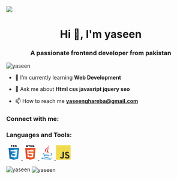 <img src="https://fiverr-res.cloudinary.com/images/q_auto,f_auto/gigs/331417334/original/c05caa07a9d1cb6e22ea424f17fea83d109e74d5/be-your-frontend-web-developer-using-react-html-css-bootstrap-javascript.jpg" width="500px">
<h1 align="center">Hi 👋, I'm yaseen</h1>
<h3 align="center">A passionate frontend developer from pakistan</h3>

<p align="left"> <img src="https://komarev.com/ghpvc/?username=yaseen&label=Profile%20views&color=0e75b6&style=flat" alt="yaseen" /> </p>

- 🌱 I’m currently learning **Web Development**

- 💬 Ask me about **Html css javasript jquery seo**

- 📫 How to reach me **yaseenghareba@gmail.com**

<h3 align="left">Connect with me:</h3>
<p align="left">
</p>

<h3 align="left">Languages and Tools:</h3>
<p align="left"> <a href="https://www.w3schools.com/css/" target="_blank" rel="noreferrer"> <img src="https://raw.githubusercontent.com/devicons/devicon/master/icons/css3/css3-original-wordmark.svg" alt="css3" width="40" height="40"/> </a> <a href="https://www.w3.org/html/" target="_blank" rel="noreferrer"> <img src="https://raw.githubusercontent.com/devicons/devicon/master/icons/html5/html5-original-wordmark.svg" alt="html5" width="40" height="40"/> </a> <a href="https://www.java.com" target="_blank" rel="noreferrer"> <img src="https://raw.githubusercontent.com/devicons/devicon/master/icons/java/java-original.svg" alt="java" width="40" height="40"/> </a> <a href="https://developer.mozilla.org/en-US/docs/Web/JavaScript" target="_blank" rel="noreferrer"> <img src="https://raw.githubusercontent.com/devicons/devicon/master/icons/javascript/javascript-original.svg" alt="javascript" width="40" height="40"/> </a> </p>

<p><img align="left" src="https://github-readme-stats.vercel.app/api/top-langs?username=yaseen&show_icons=true&locale=en&layout=compact" alt="yaseen" /></p>

<p>&nbsp;<img align="center" src="https://github-readme-stats.vercel.app/api?username=yaseen&show_icons=true&locale=en" alt="yaseen" /></p>
